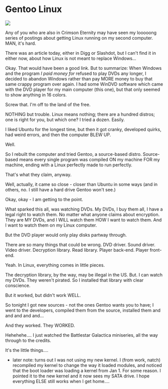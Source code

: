 # Gentoo Linux

![](../images/gentoobg.png)

Any of you who are also in Crimson Eternity may have seen my looooong series of postings about getting Linux running on my second computer. MAN, it's hard.

There was an article today, either in Digg or Slashdot, but I can't find it in either now, about how Linux is not meant to replace Windows...

Okay. That would have been a good link. But to summarize: When Windows and the program *I paid money for* refused to play DVDs any longer, I decided to abandon Windows rather than pay MORE money to buy that same crappy program over again. I had some WinDVD software which came with the DVD player for my main computer (this one), but that only seemed to show anything in 16 colors.

Screw that. I'm off to the land of the free.

NOTHING but trouble. Linux means nothing; there are a hundred distros; one is right for you, but which one? I tried a dozen. Easily.

I liked Ubuntu for the longest time, but then it got cranky, developed quirks, had weird errors, and then the computer BLEW UP.

Well.

So I rebuilt the computer and tried Gentoo, a source-based distro. Source-based means every single program was compiled ON my machine FOR my machine, ending with a Linux perfectly made to run perfectly.

That's what they claim, anyway.

Well, actually, it came so close - closer than Ubuntu in some ways (and in others, no. I still have a hard drive Gentoo won't see.)

Okay, okay - I am getting to the point.

What sparked this all, was watching DVDs. My DVDs, I buy them all, I have a legal right to watch them. No matter what anyone claims about encryption. They are MY DVDs, and I WILL watch them HOW I want to watch them. And I want to watch them on my Linux computer.

But the DVD player would only play disks partway through.

There are so many things that could be wrong. DVD driver. Sound driver. Video driver. Decryption library. Read library. Player back-end. Player front-end.

Yeah. In Linux, everything comes in little pieces.

The decryption library, by the way, may be illegal in the US. But. I can watch my DVDs. They weren't pirated. So I installed that library with clear conscience.

But it worked, but didn't work WELL.

So tonight I got new sources - not the ones Gentoo wants you to have; I went to the developers, compiled them from the source, installed them and and and and and...

And they worked. They WORKED.

Hehehehe.... I just watched the Battlestar Galactica miniseries, all the way through to the credits.

It's the little things....

* later note: turns out I was not using my new kernel. I (from work, natch) recompiled my kernel to change the way it loaded modules, and noticed that the boot loader was loading a kernel from Jan 1. For some reason. I pointed it to the new kernel and it now sees my SATA drive. I hope everything ELSE still works when I get home....

